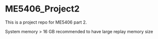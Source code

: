 # ME5406_Project2
This is a project repo for ME5406 part 2.

System memory > 16 GB recommended to have large replay memory size
